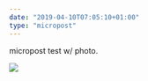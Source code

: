 ```yaml
---
date: "2019-04-10T07:05:10+01:00"
type: "micropost"
---
```

micropost test w/ photo.

<!--more-->

![](https://lh3.googleusercontent.com/Z-sCalKXXKFqDwr23mmAEurJNsbDiRMQmtYONSiOi-3ldJJP9u9Uqq3CNysvc_2GicbetqD4LNcL1tIn8KbAoqVrZMCj0YkZLGN4k9w8diGnA6svlx2Qbiz4yEpMZ2bUIrppx-GgzvE)